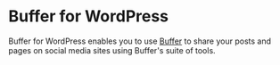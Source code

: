 Buffer for WordPress
=========

Buffer for WordPress enables you to use [Buffer](https://bufferapp.com) to share your posts and pages on social media sites using Buffer's suite of tools.
